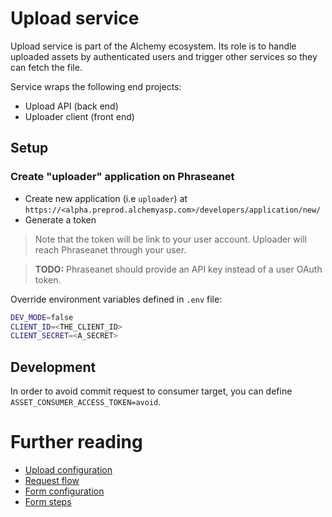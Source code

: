 # Upload service

Upload service is part of the Alchemy ecosystem.
Its role is to handle uploaded assets by authenticated users and trigger other services so they can fetch the file.

Service wraps the following end projects:
- Upload API (back end)
- Uploader client (front end)

## Setup

### Create "uploader" application on Phraseanet

- Create new application (i.e `uploader`) at `https://<alpha.preprod.alchemyasp.com>/developers/application/new/`
- Generate a token

> Note that the token will be link to your user account. Uploader will reach Phraseanet through your user.

> **TODO:** Phraseanet should provide an API key instead of a user OAuth token.

Override environment variables defined in `.env` file:

```bash
DEV_MODE=false
CLIENT_ID=<THE_CLIENT_ID>
CLIENT_SECRET=<A_SECRET>
```

## Development

In order to avoid commit request to consumer target, you can define `ASSET_CONSUMER_ACCESS_TOKEN=avoid`.

# Further reading

- [Upload configuration](./doc/configuration.md)
- [Request flow](./doc/request_flow.md)
- [Form configuration](./doc/form_config.md)
- [Form steps](./doc/form-steps.md)
